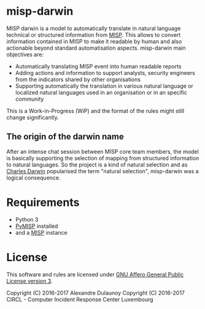 # misp-darwin

MISP darwin is a model to automatically translate in natural language technical or structured information from [MISP](https://github.com/MISP/MISP). This allows to convert information contained in MISP to make it readable by human and also actionable beyond standard automatisation aspects. misp-darwin main objectives are:

- Automatically translating MISP event into human readable reports
- Adding actions and information to support analysts, security engineers from the indicators shared by other organisations
- Supporting automatically the translation in various natural language or localized natural languages used in an organisation or in an specific community

This is a Work-in-Progress (WiP) and the format of the rules might still change significantly.

## The origin of the darwin name

After an intense chat session between MISP core team members, the model is basically supporting the selection of mapping from structured information to natural languages. So the project is a kind of natural selection and as [Charles Darwin](https://en.wikipedia.org/wiki/Charles_Darwin) popularised the term "natural selection", misp-darwin was a logical consequence.

# Requirements

- Python 3
- [PyMISP](https://github.com/MISP/PyMISP) installed
- and a [MISP](https://github.com/MISP/) instance

# License

This software and rules are licensed under [GNU Affero General Public License version 3](http://www.gnu.org/licenses/agpl-3.0.html).

Copyright (C) 2016-2017 Alexandre Dulaunoy
Copyright (C) 2016-2017 CIRCL - Computer Incident Response Center Luxembourg

